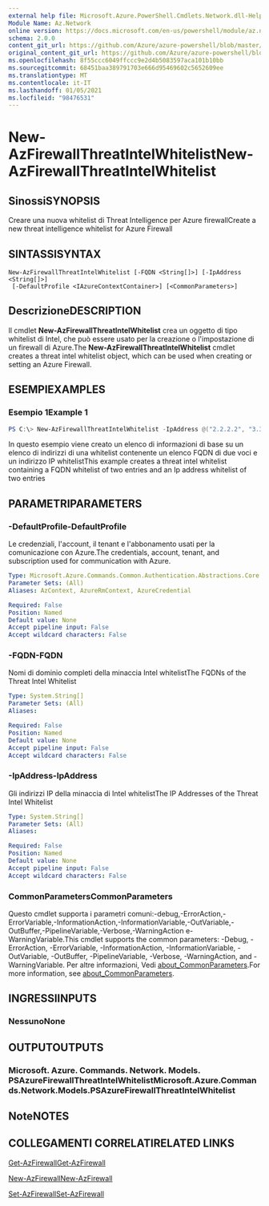 ```yaml
---
external help file: Microsoft.Azure.PowerShell.Cmdlets.Network.dll-Help.xml
Module Name: Az.Network
online version: https://docs.microsoft.com/en-us/powershell/module/az.network/new-azfirewallthreatintelwhitelist
schema: 2.0.0
content_git_url: https://github.com/Azure/azure-powershell/blob/master/src/Network/Network/help/New-AzFirewallThreatIntelWhitelist.md
original_content_git_url: https://github.com/Azure/azure-powershell/blob/master/src/Network/Network/help/New-AzFirewallThreatIntelWhitelist.md
ms.openlocfilehash: 8f55ccc6049ffccc9e2d4b5083597aca101b10bb
ms.sourcegitcommit: 68451baa389791703e666d95469602c5652609ee
ms.translationtype: MT
ms.contentlocale: it-IT
ms.lasthandoff: 01/05/2021
ms.locfileid: "98476531"
---
```

# <span data-ttu-id="48a16-101">New-AzFirewallThreatIntelWhitelist</span><span class="sxs-lookup"><span data-stu-id="48a16-101">New-AzFirewallThreatIntelWhitelist</span></span>

## <span data-ttu-id="48a16-102">Sinossi</span><span class="sxs-lookup"><span data-stu-id="48a16-102">SYNOPSIS</span></span>
<span data-ttu-id="48a16-103">Creare una nuova whitelist di Threat Intelligence per Azure firewall</span><span class="sxs-lookup"><span data-stu-id="48a16-103">Create a new threat intelligence whitelist for Azure Firewall</span></span>

## <span data-ttu-id="48a16-104">SINTASSI</span><span class="sxs-lookup"><span data-stu-id="48a16-104">SYNTAX</span></span>

```
New-AzFirewallThreatIntelWhitelist [-FQDN <String[]>] [-IpAddress <String[]>]
 [-DefaultProfile <IAzureContextContainer>] [<CommonParameters>]
```

## <span data-ttu-id="48a16-105">Descrizione</span><span class="sxs-lookup"><span data-stu-id="48a16-105">DESCRIPTION</span></span>
<span data-ttu-id="48a16-106">Il cmdlet **New-AzFirewallThreatIntelWhitelist** crea un oggetto di tipo whitelist di Intel, che può essere usato per la creazione o l'impostazione di un firewall di Azure.</span><span class="sxs-lookup"><span data-stu-id="48a16-106">The **New-AzFirewallThreatIntelWhitelist** cmdlet creates a threat intel whitelist object, which can be used when creating or setting an Azure Firewall.</span></span>

## <span data-ttu-id="48a16-107">ESEMPI</span><span class="sxs-lookup"><span data-stu-id="48a16-107">EXAMPLES</span></span>

### <span data-ttu-id="48a16-108">Esempio 1</span><span class="sxs-lookup"><span data-stu-id="48a16-108">Example 1</span></span>
```powershell
PS C:\> New-AzFirewallThreatIntelWhitelist -IpAddress @("2.2.2.2", "3.3.3.3") -FQDN @("bing.com", "yammer.com")
```

<span data-ttu-id="48a16-109">In questo esempio viene creato un elenco di informazioni di base su un elenco di indirizzi di una whitelist contenente un elenco FQDN di due voci e un indirizzo IP whitelist</span><span class="sxs-lookup"><span data-stu-id="48a16-109">This example creates a threat intel whitelist containing a FQDN whitelist of two entries and an Ip address whitelist of two entries</span></span>

## <span data-ttu-id="48a16-110">PARAMETRI</span><span class="sxs-lookup"><span data-stu-id="48a16-110">PARAMETERS</span></span>

### <span data-ttu-id="48a16-111">-DefaultProfile</span><span class="sxs-lookup"><span data-stu-id="48a16-111">-DefaultProfile</span></span>
<span data-ttu-id="48a16-112">Le credenziali, l'account, il tenant e l'abbonamento usati per la comunicazione con Azure.</span><span class="sxs-lookup"><span data-stu-id="48a16-112">The credentials, account, tenant, and subscription used for communication with Azure.</span></span>

```yaml
Type: Microsoft.Azure.Commands.Common.Authentication.Abstractions.Core.IAzureContextContainer
Parameter Sets: (All)
Aliases: AzContext, AzureRmContext, AzureCredential

Required: False
Position: Named
Default value: None
Accept pipeline input: False
Accept wildcard characters: False
```

### <span data-ttu-id="48a16-113">-FQDN</span><span class="sxs-lookup"><span data-stu-id="48a16-113">-FQDN</span></span>
<span data-ttu-id="48a16-114">Nomi di dominio completi della minaccia Intel whitelist</span><span class="sxs-lookup"><span data-stu-id="48a16-114">The FQDNs of the Threat Intel Whitelist</span></span>

```yaml
Type: System.String[]
Parameter Sets: (All)
Aliases:

Required: False
Position: Named
Default value: None
Accept pipeline input: False
Accept wildcard characters: False
```

### <span data-ttu-id="48a16-115">-IpAddress</span><span class="sxs-lookup"><span data-stu-id="48a16-115">-IpAddress</span></span>
<span data-ttu-id="48a16-116">Gli indirizzi IP della minaccia di Intel whitelist</span><span class="sxs-lookup"><span data-stu-id="48a16-116">The IP Addresses of the Threat Intel Whitelist</span></span>

```yaml
Type: System.String[]
Parameter Sets: (All)
Aliases:

Required: False
Position: Named
Default value: None
Accept pipeline input: False
Accept wildcard characters: False
```

### <span data-ttu-id="48a16-117">CommonParameters</span><span class="sxs-lookup"><span data-stu-id="48a16-117">CommonParameters</span></span>
<span data-ttu-id="48a16-118">Questo cmdlet supporta i parametri comuni:-debug,-ErrorAction,-ErrorVariable,-InformationAction,-InformationVariable,-OutVariable,-OutBuffer,-PipelineVariable,-Verbose,-WarningAction e-WarningVariable.</span><span class="sxs-lookup"><span data-stu-id="48a16-118">This cmdlet supports the common parameters: -Debug, -ErrorAction, -ErrorVariable, -InformationAction, -InformationVariable, -OutVariable, -OutBuffer, -PipelineVariable, -Verbose, -WarningAction, and -WarningVariable.</span></span> <span data-ttu-id="48a16-119">Per altre informazioni, Vedi [about_CommonParameters](http://go.microsoft.com/fwlink/?LinkID=113216).</span><span class="sxs-lookup"><span data-stu-id="48a16-119">For more information, see [about_CommonParameters](http://go.microsoft.com/fwlink/?LinkID=113216).</span></span>

## <span data-ttu-id="48a16-120">INGRESSI</span><span class="sxs-lookup"><span data-stu-id="48a16-120">INPUTS</span></span>

### <span data-ttu-id="48a16-121">Nessuno</span><span class="sxs-lookup"><span data-stu-id="48a16-121">None</span></span>

## <span data-ttu-id="48a16-122">OUTPUT</span><span class="sxs-lookup"><span data-stu-id="48a16-122">OUTPUTS</span></span>

### <span data-ttu-id="48a16-123">Microsoft. Azure. Commands. Network. Models. PSAzureFirewallThreatIntelWhitelist</span><span class="sxs-lookup"><span data-stu-id="48a16-123">Microsoft.Azure.Commands.Network.Models.PSAzureFirewallThreatIntelWhitelist</span></span>

## <span data-ttu-id="48a16-124">Note</span><span class="sxs-lookup"><span data-stu-id="48a16-124">NOTES</span></span>

## <span data-ttu-id="48a16-125">COLLEGAMENTI CORRELATI</span><span class="sxs-lookup"><span data-stu-id="48a16-125">RELATED LINKS</span></span>

[<span data-ttu-id="48a16-126">Get-AzFirewall</span><span class="sxs-lookup"><span data-stu-id="48a16-126">Get-AzFirewall</span></span>](./Get-AzFirewall.md)

[<span data-ttu-id="48a16-127">New-AzFirewall</span><span class="sxs-lookup"><span data-stu-id="48a16-127">New-AzFirewall</span></span>](./New-AzFirewall.md)

[<span data-ttu-id="48a16-128">Set-AzFirewall</span><span class="sxs-lookup"><span data-stu-id="48a16-128">Set-AzFirewall</span></span>](./Set-AzFirewall.md)